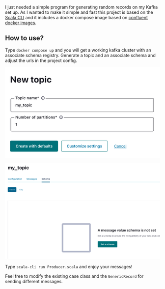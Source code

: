 I just needed a simple program for generating random records on my Kafka set up. As I wanted to make it simple and fast this project is based on the [Scala CLI](https://scala-cli.virtuslab.org/) and it includes a docker compose image based on [confluent docker images](https://docs.confluent.io/platform/current/installation/docker/image-reference.html).

## How to use?

Type `docker compose up` and you will get a working kafka cluster with an associate schema registry. Generate a topic and an associate schema and adjust the urls in the project config. 

![Image describing the UI for creating a topic](./docs/images/create_topic.png)

![Image describing where the set schema button is located](./docs/images/set_schema.png)

Type `scala-cli run Producer.scala` and enjoy your messages!

Feel free to modify the existing case class and the `GenericRecord` for sending different messages.